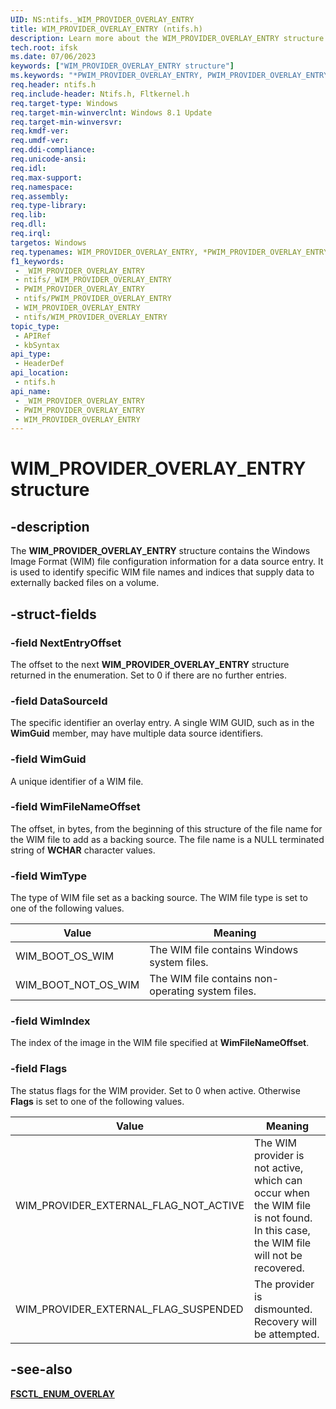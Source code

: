 ```yaml
---
UID: NS:ntifs._WIM_PROVIDER_OVERLAY_ENTRY
title: WIM_PROVIDER_OVERLAY_ENTRY (ntifs.h)
description: Learn more about the WIM_PROVIDER_OVERLAY_ENTRY structure.
tech.root: ifsk
ms.date: 07/06/2023
keywords: ["WIM_PROVIDER_OVERLAY_ENTRY structure"]
ms.keywords: "*PWIM_PROVIDER_OVERLAY_ENTRY, PWIM_PROVIDER_OVERLAY_ENTRY, PWIM_PROVIDER_OVERLAY_ENTRY structure pointer [Installable File System Drivers], WIM_BOOT_NOT_OS_WIM, WIM_BOOT_OS_WIM, WIM_PROVIDER_EXTERNAL_FLAG_NOT_ACTIVE, WIM_PROVIDER_EXTERNAL_FLAG_SUSPENDED, WIM_PROVIDER_OVERLAY_ENTRY, WIM_PROVIDER_OVERLAY_ENTRY structure [Installable File System Drivers], _WIM_PROVIDER_OVERLAY_ENTRY, ifsk.wim_provider_overlay_entry, ntifs/PWIM_PROVIDER_OVERLAY_ENTRY, ntifs/WIM_PROVIDER_OVERLAY_ENTRY"
req.header: ntifs.h
req.include-header: Ntifs.h, Fltkernel.h
req.target-type: Windows
req.target-min-winverclnt: Windows 8.1 Update
req.target-min-winversvr: 
req.kmdf-ver: 
req.umdf-ver: 
req.ddi-compliance: 
req.unicode-ansi: 
req.idl: 
req.max-support: 
req.namespace: 
req.assembly: 
req.type-library: 
req.lib: 
req.dll: 
req.irql: 
targetos: Windows
req.typenames: WIM_PROVIDER_OVERLAY_ENTRY, *PWIM_PROVIDER_OVERLAY_ENTRY
f1_keywords:
 - _WIM_PROVIDER_OVERLAY_ENTRY
 - ntifs/_WIM_PROVIDER_OVERLAY_ENTRY
 - PWIM_PROVIDER_OVERLAY_ENTRY
 - ntifs/PWIM_PROVIDER_OVERLAY_ENTRY
 - WIM_PROVIDER_OVERLAY_ENTRY
 - ntifs/WIM_PROVIDER_OVERLAY_ENTRY
topic_type:
 - APIRef
 - kbSyntax
api_type:
 - HeaderDef
api_location:
 - ntifs.h
api_name:
 - _WIM_PROVIDER_OVERLAY_ENTRY
 - PWIM_PROVIDER_OVERLAY_ENTRY
 - WIM_PROVIDER_OVERLAY_ENTRY
---
```


# WIM_PROVIDER_OVERLAY_ENTRY structure

## -description

The **WIM_PROVIDER_OVERLAY_ENTRY** structure contains the Windows Image Format (WIM) file configuration information for a data source entry. It is used to identify specific WIM file names and indices that supply data to externally backed files on a volume.

## -struct-fields

### -field NextEntryOffset

The offset to the next **WIM_PROVIDER_OVERLAY_ENTRY** structure returned in the enumeration. Set to 0 if there are no further entries.

### -field DataSourceId

The specific identifier an overlay entry. A single WIM GUID, such as in the **WimGuid** member, may have multiple  data source identifiers.

### -field WimGuid

A unique identifier of a WIM file.

### -field WimFileNameOffset

The offset, in bytes, from the beginning of this structure of the file name for the WIM file to add as a backing source. The file name is a NULL terminated string of **WCHAR** character values.

### -field WimType

The type of WIM file set as a backing source. The WIM file type is set to one of the following values.

| Value | Meaning |
| ----- | ------- |
| WIM_BOOT_OS_WIM     | The WIM file contains Windows system files. |
| WIM_BOOT_NOT_OS_WIM | The WIM file contains non-operating system files. |

### -field WimIndex

The index of the image in the WIM file specified at **WimFileNameOffset**.

### -field Flags

The status flags for the WIM provider. Set to 0 when active. Otherwise **Flags** is set to one of the following values.

| Value | Meaning |
| ----- | ------- |
| WIM_PROVIDER_EXTERNAL_FLAG_NOT_ACTIVE | The WIM provider is not active, which can occur when the WIM file is not found. In this case, the WIM file will not be recovered. |
| WIM_PROVIDER_EXTERNAL_FLAG_SUSPENDED  | The provider is dismounted. Recovery will be attempted. |

## -see-also

[**FSCTL_ENUM_OVERLAY**](/windows-hardware/drivers/ifs/fsctl-enum-overlay)

